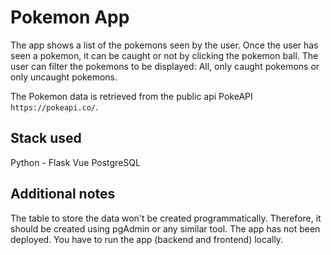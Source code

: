 # Pokemon App

The app shows a list of the pokemons seen by the user. Once the user has seen a pokemon, it can be caught or not by clicking the pokemon ball.
The user can filter the pokemons to be displayed: All, only caught pokemons or only uncaught pokemons.

The Pokemon data is retrieved from the public api PokeAPI `https://pokeapi.co/`.

## Stack used

Python - Flask
Vue
PostgreSQL

## Additional notes

The table to store the data won't be created programmatically. Therefore, it should be created using pgAdmin or any similar tool.
The app has not been deployed. You have to run the app (backend and frontend) locally.
